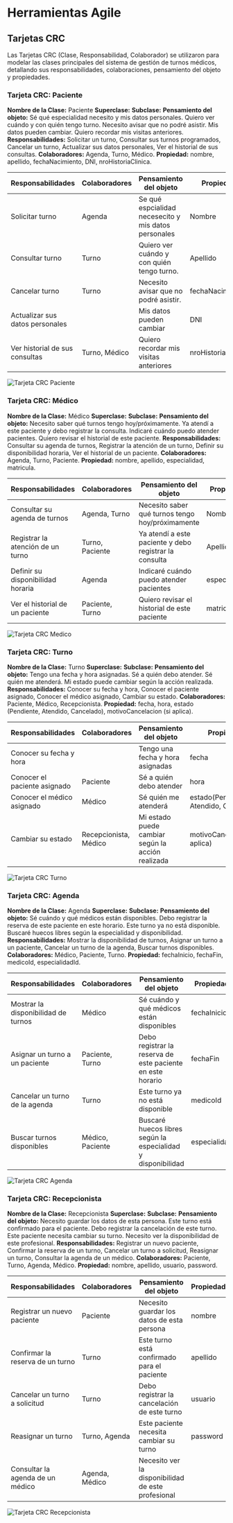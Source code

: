 # Herramientas Agile

## Tarjetas CRC

Las Tarjetas CRC (Clase, Responsabilidad, Colaborador) se utilizaron para modelar las clases principales del sistema de gestión de turnos médicos, detallando sus responsabilidades, colaboraciones, pensamiento del objeto y propiedades.

### Tarjeta CRC: Paciente

**Nombre de la Clase:** Paciente
**Superclase:**
**Subclase:**
**Pensamiento del objeto:** Sé qué especialidad necesito y mis datos personales. Quiero ver cuándo y con quién tengo turno. Necesito avisar que no podré asistir. Mis datos pueden cambiar. Quiero recordar mis visitas anteriores.
**Responsabilidades:** Solicitar un turno, Consultar sus turnos programados, Cancelar un turno, Actualizar sus datos personales, Ver el historial de sus consultas.
**Colaboradores:** Agenda, Turno, Médico.
**Propiedad:** nombre, apellido, fechaNacimiento, DNI, nroHistoriaClinica.

| Responsabilidades              | Colaboradores | Pensamiento del objeto                             |      Propiedad          |
|-------------------------       |---------------|--------------------------------------------------  |-------------------------| 
| Solicitar turno                |    Agenda     |Se qué espcialidad necesecito y mis datos personales|Nombre                   |
| Consultar turno                |    Turno      |Quiero ver cuándo y con quién tengo turno.          |Apellido                 |         
| Cancelar turno                 |    Turno      |Necesito avisar que no podré asistir.               |fechaNacimiento          |
| Actualizar sus datos personales|               |Mis datos pueden cambiar                            |DNI                      |
| Ver historial de sus consultas |Turno, Médico  |Quiero recordar mis visitas anteriores              |nroHistoriaClinica       |


![Tarjeta CRC Paciente](/Actividad-n°2/imagenes/paciente.png)

### Tarjeta CRC: Médico

**Nombre de la Clase:** Médico
**Superclase:**
**Subclase:**
**Pensamiento del objeto:** Necesito saber qué turnos tengo hoy/próximamente. Ya atendí a este paciente y debo registrar la consulta. Indicaré cuándo puedo atender pacientes. Quiero revisar el historial de este paciente.
**Responsabilidades:** Consultar su agenda de turnos, Registrar la atención de un turno, Definir su disponibilidad horaria, Ver el historial de un paciente.
**Colaboradores:** Agenda, Turno, Paciente.
**Propiedad:** nombre, apellido, especialidad, matricula.

| Responsabilidades                 | Colaboradores | Pensamiento del objeto                               |      Propiedad          |
|-----------------------------------|---------------|------------------------------------------------------|-------------------------| 
|Consultar su agenda de turnos      |Agenda, Turno  |Necesito saber qué turnos tengo hoy/próximamente      |Nombre                   |
|Registrar la atención de un turno  |Turno, Paciente|Ya atendí a este paciente y debo registrar la consulta|Apellido                 |         
|Definir su disponibilidad horaria  |Agenda         |Indicaré cuándo puedo atender pacientes               |especialidad             |
|Ver el historial de un paciente    |Paciente, Turno|Quiero revisar el historial de este paciente          |matricula                |

![Tarjeta CRC Medico](/Actividad-n°2/imagenes/medico.png)

### Tarjeta CRC: Turno

**Nombre de la Clase:** Turno
**Superclase:**
**Subclase:**
**Pensamiento del objeto:** Tengo una fecha y hora asignadas. Sé a quién debo atender. Sé quién me atenderá. Mi estado puede cambiar según la acción realizada.
**Responsabilidades:** Conocer su fecha y hora, Conocer el paciente asignado, Conocer el médico asignado, Cambiar su estado.
**Colaboradores:** Paciente, Médico, Recepcionista.
**Propiedad:** fecha, hora, estado (Pendiente, Atendido, Cancelado), motivoCancelacion (si aplica).

| Responsabilidades                 | Colaboradores       | Pensamiento del objeto                               |      Propiedad                       |
|-----------------------------------|---------------------|------------------------------------------------------|-------------------------             | 
|Conocer su fecha y hora            |                     |Tengo una fecha y hora asignadas                      |fecha                                 |
|Conocer el paciente asignado       |Paciente             |Sé a quién debo atender                               |hora                                  |         
|Conocer el médico asignado         |Médico               |Sé quién me atenderá                                  |estado(Pendiente, Atendido, Cancelado |            
|Cambiar su estado                  |Recepcionista, Médico|Mi estado puede cambiar según la acción realizada     |motivoCancelacion(si aplica)          |

![Tarjeta CRC Turno](/Actividad-n°2/imagenes/turno.png)

### Tarjeta CRC: Agenda

**Nombre de la Clase:** Agenda
**Superclase:**
**Subclase:**
**Pensamiento del objeto:** Sé cuándo y qué médicos están disponibles. Debo registrar la reserva de este paciente en este horario. Este turno ya no está disponible. Buscaré huecos libres según la especialidad y disponibilidad.
**Responsabilidades:** Mostrar la disponibilidad de turnos, Asignar un turno a un paciente, Cancelar un turno de la agenda, Buscar turnos disponibles.
**Colaboradores:** Médico, Paciente, Turno.
**Propiedad:** fechaInicio, fechaFin, medicoId, especialidadId.

| Responsabilidades                 | Colaboradores       | Pensamiento del objeto                                     |      Propiedad                      |
|-----------------------------------|---------------------|------------------------------------------------------      |-------------------------            | 
|Mostrar la disponibilidad de turnos|Médico               |Sé cuándo y qué médicos están disponibles                   |fechaInicio                          |   
|Asignar un turno a un paciente     |Paciente, Turno      |Debo registrar la reserva de este paciente en este horario  |fechaFin                             |            
|Cancelar un turno de la agenda     |Turno                |Este turno ya no está disponible                            |medicoId                             |            
|Buscar turnos disponibles          |Médico, Paciente     |Buscaré huecos libres según la especialidad y disponibilidad|especialidad                         |

![Tarjeta CRC Agenda](/Actividad-n°2/imagenes/agenda.png)

### Tarjeta CRC: Recepcionista

**Nombre de la Clase:** Recepcionista
**Superclase:**
**Subclase:**
**Pensamiento del objeto:** Necesito guardar los datos de esta persona. Este turno está confirmado para el paciente. Debo registrar la cancelación de este turno. Este paciente necesita cambiar su turno. Necesito ver la disponibilidad de este profesional.
**Responsabilidades:** Registrar un nuevo paciente, Confirmar la reserva de un turno, Cancelar un turno a solicitud, Reasignar un turno, Consultar la agenda de un médico.
**Colaboradores:** Paciente, Turno, Agenda, Médico.
**Propiedad:** nombre, apellido, usuario, password.

| Responsabilidades                 | Colaboradores       | Pensamiento del objeto                                     |      Propiedad                      |
|-----------------------------------|---------------------|------------------------------------------------------      |-------------------------            | 
|Registrar un nuevo paciente        |Paciente             |Necesito guardar los datos de esta persona                  |nombre                               |   
|Confirmar la reserva de un turno   |Turno                |Este turno está confirmado para el paciente                 |apellido                             |            
|Cancelar un turno a solicitud      |Turno                |Debo registrar la cancelación de este turno                 |usuario                              |            
|Reasignar un turno                 |Turno, Agenda        |Este paciente necesita cambiar su turno                     |password                             |                  
|Consultar la agenda de un médico   |Agenda, Médico       |Necesito ver la disponibilidad de este profesional          |                                     |

![Tarjeta CRC Recepcionista](/Actividad-n°2/imagenes/recepcionista.png)